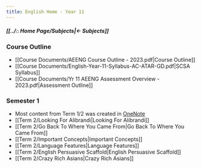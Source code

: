 ```yaml
---
title: English Home - Year 11
---
```


##### [[../⌂ Home Page/Subjects|← Subjects]]

### Course Outline
- [[Course Documents/AEENG Course Outline - 2023.pdf|Course Outline]]
- [[Course Documents/English-Year-11-Syllabus-AC-ATAR-GD.pdf|SCSA Syllabus]]
- [[Course Documents/Yr 11 AEENG Assessment Overview - 2023.pdf|Assessment Outline]]

### Semester 1
- Most content from Term 1/2 was created in [OneNote](https://educationwaeduau-my.sharepoint.com/personal/ajay_bisnath_student_education_wa_edu_au/_layouts/OneNote.aspx?id=%2Fpersonal%2Fajay_bisnath_student_education_wa_edu_au%2FDocuments%2F2023%20Notes&wd=target%28Bajay%20Bapproved%20Notes%2FChemistry%20%F0%9F%A7%AA.one%7C44C03AFB-DBA4-40D6-9A57-FB2EBA28539B%2F%29)
- [[Term 2/Looking For Alibrandi|Looking For Alibrandi]]
- [[Term 2/Go Back To Where You Came From|Go Back To Where You Came From]]
- [[Term 2/Important Concepts|Important Concepts]]
- [[Term 2/Language Features|Language Features]]
- [[Term 2/English Persuasive Scaffold|English Persuasive Scaffold]]
- [[Term 2/Crazy Rich Asians|Crazy Rich Asians]]